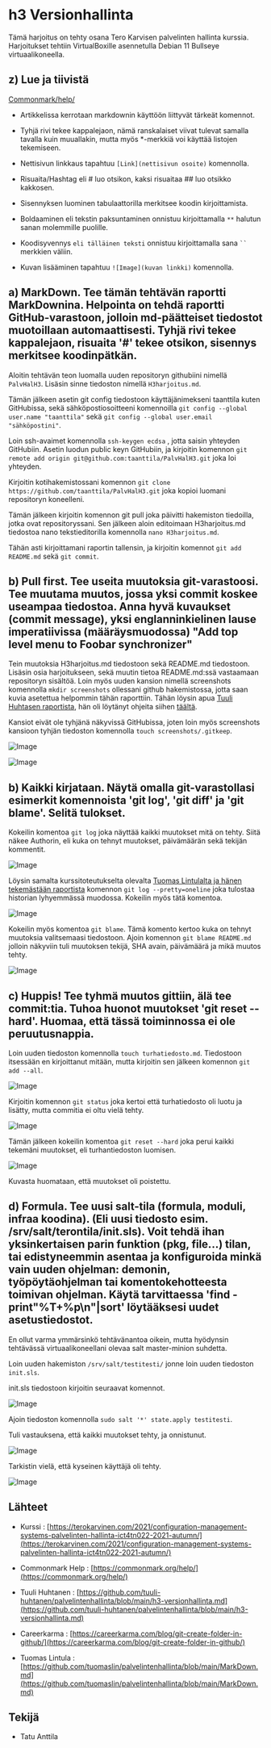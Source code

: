 # h3 Versionhallinta

Tämä harjoitus on tehty osana Tero Karvisen palvelinten hallinta kurssia. Harjoitukset tehtiin VirtualBoxille asennetulla Debian 11 Bullseye virtuaalikoneella.

## z) Lue ja tiivistä

[Commonmark/help/](https://commonmark.org/help/)

- Artikkelissa kerrotaan markdownin käyttöön liittyvät tärkeät komennot.

- Tyhjä rivi tekee kappalejaon, nämä ranskalaiset viivat tulevat samalla tavalla kuin muuallakin, mutta myös *-merkkiä voi käyttää listojen tekemiseen.

- Nettisivun linkkaus tapahtuu 	`[Link](nettisivun osoite)` komennolla.

- Risuaita/Hashtag eli # luo otsikon, kaksi risuaitaa ## luo otsikko kakkosen.

- Sisennyksen luominen tabulaattorilla merkitsee koodin kirjoittamista.

- Boldaaminen eli tekstin paksuntaminen onnistuu kirjoittamalla `**` halutun sanan molemmille puolille.

- Koodisyvennys `eli tälläinen teksti` onnistuu kirjoittamalla sana ` `` ` merkkien väliin.

- Kuvan lisääminen tapahtuu `![Image](kuvan linkki)` komennolla.

## a) MarkDown. Tee tämän tehtävän raportti MarkDownina. Helpointa on tehdä raportti GitHub-varastoon, jolloin md-päätteiset tiedostot muotoillaan automaattisesti. Tyhjä rivi tekee kappalejaon, risuaita '#' tekee otsikon, sisennys merkitsee koodinpätkän.

Aloitin tehtävän teon luomalla uuden repositoryn githubiini nimellä `PalvHalH3`. Lisäsin sinne tiedoston nimellä `H3harjoitus.md`.

Tämän jälkeen asetin git config tiedostoon käyttäjänimekseni taanttila kuten GitHubissa, sekä sähköpostiosoitteeni komennoilla `git config --global user.name "taanttila"` sekä `git config --global user.email "sähköpostini"`.

Loin ssh-avaimet komennolla `ssh-keygen ecdsa` , jotta saisin yhteyden GitHubiin. Asetin luodun public keyn GitHubiin, ja kirjoitin komennon `git remote add origin git@github.com:taanttila/PalvHalH3.git` joka loi yhteyden.

Kirjoitin kotihakemistossani komennon `git clone https://github.com/taanttila/PalvHalH3.git` joka kopioi luomani repositoryn koneelleni.

Tämän jälkeen kirjoitin komennon git pull joka päivitti hakemiston tiedoilla, jotka ovat repositoryssani. Sen jälkeen aloin editoimaan H3harjoitus.md tiedostoa nano tekstieditorilla komennolla `nano H3harjoitus.md`.

Tähän asti kirjoittamani raportin tallensin, ja kirjoitin komennot `git add README.md` sekä `git commit`.

## b) Pull first. Tee useita muutoksia git-varastoosi. Tee muutama muutos, jossa yksi commit koskee useampaa tiedostoa. Anna hyvä kuvaukset (commit message), yksi englanninkielinen lause imperatiivissa (määräysmuodossa) "Add top level menu to Foobar synchronizer"

Tein muutoksia H3harjoitus.md tiedostoon sekä README.md tiedostoon. Lisäsin osia harjoitukseen, sekä muutin tietoa README.md:ssä vastaamaan repositoryn sisältöä. Loin myös uuden kansion nimellä screenshots komennolla `mkdir screenshots` ollessani github hakemistossa, jotta saan kuvia asetettua helpommin tähän raporttiin. Tähän löysin apua [Tuuli Huhtasen raportista](https://github.com/tuuli-huhtanen/palvelintenhallinta/blob/main/h3-versionhallinta.md), hän oli löytänyt ohjeita siihen [täältä](https://careerkarma.com/blog/git-create-folder-in-github/).

Kansiot eivät ole tyhjänä näkyvissä GitHubissa, joten loin myös screenshots kansioon tyhjän tiedoston komennolla `touch screenshots/.gitkeep`.

![Image](https://raw.githubusercontent.com/taanttila/palvelintenhallinta/main/screenshots/gitadd.PNG)

![Image](https://raw.githubusercontent.com/taanttila/palvelintenhallinta/main/screenshots/gitcommit.PNG)

## b) Kaikki kirjataan. Näytä omalla git-varastollasi esimerkit komennoista 'git log', 'git diff' ja 'git blame'. Selitä tulokset.

Kokeilin komentoa `git log` joka näyttää kaikki muutokset mitä on tehty. Siitä näkee Authorin, eli kuka on tehnyt muutokset, päivämäärän sekä tekijän kommentit.

![Image](https://raw.githubusercontent.com/taanttila/palvelintenhallinta/main/screenshots/gitlog.PNG)

Löysin samalta kurssitoteutukselta olevalta [Tuomas Lintulalta ja hänen tekemästään raportista](https://github.com/tuomaslin/palvelintenhallinta/blob/main/MarkDown.md) komennon `git log --pretty=oneline` joka tulostaa historian lyhyemmässä muodossa. Kokeilin myös tätä komentoa.

![Image](https://raw.githubusercontent.com/taanttila/palvelintenhallinta/main/screenshots/gitlogpretty.PNG)

Kokeilin myös komentoa `git blame`. Tämä komento kertoo kuka on tehnyt muutoksia valitsemaasi tiedostoon. Ajoin komennon `git blame README.md` jolloin näkyviin tuli muutoksen tekijä, SHA avain, päivämäärä ja mikä muutos tehty.

![Image](https://raw.githubusercontent.com/taanttila/palvelintenhallinta/main/screenshots/gitblame.PNG)

## c) Huppis! Tee tyhmä muutos gittiin, älä tee commit:tia. Tuhoa huonot muutokset 'git reset --hard'. Huomaa, että tässä toiminnossa ei ole peruutusnappia.

Loin uuden tiedoston komennolla `touch turhatiedosto.md`. Tiedostoon itsessään en kirjoittanut mitään, mutta kirjoitin sen jälkeen komennon `git add --all`.

![Image](https://raw.githubusercontent.com/taanttila/palvelintenhallinta/main/screenshots/touchturha.PNG)

Kirjoitin komennon `git status` joka kertoi että turhatiedosto oli luotu ja lisätty, mutta commitia ei oltu vielä tehty. 

![Image](https://raw.githubusercontent.com/taanttila/palvelintenhallinta/main/screenshots/gitaddturha.PNG)

Tämän jälkeen kokeilin komentoa `git reset --hard` joka perui kaikki tekemäni muutokset, eli turhantiedoston luomisen.

![Image](https://raw.githubusercontent.com/taanttila/palvelintenhallinta/main/screenshots/gitreset.PNG)

Kuvasta huomataan, että muutokset oli poistettu.

## d) Formula. Tee uusi salt-tila (formula, moduli, infraa koodina). (Eli uusi tiedosto esim. /srv/salt/terontila/init.sls). Voit tehdä ihan yksinkertaisen parin funktion (pkg, file...) tilan, tai edistyneemmin asentaa ja konfiguroida minkä vain uuden ohjelman: demonin, työpöytäohjelman tai komentokehotteesta toimivan ohjelman. Käytä tarvittaessa 'find -print"%T+%p\n"|sort' löytääksesi uudet asetustiedostot.

En ollut varma ymmärsinkö tehtävänantoa oikein, mutta hyödynsin tehtävässä virtuaalikoneellani olevaa salt master-minion suhdetta. 

Loin uuden hakemiston `/srv/salt/testitesti/` jonne loin uuden tiedoston `init.sls`.

init.sls tiedostoon kirjoitin seuraavat komennot.

![Image](https://raw.githubusercontent.com/taanttila/palvelintenhallinta/main/screenshots/testitesti.PNG)

Ajoin tiedoston komennolla `sudo salt '*' state.apply testitesti`. 

Tuli vastauksena, että kaikki muutokset tehty, ja onnistunut.

![Image](https://raw.githubusercontent.com/taanttila/palvelintenhallinta/main/screenshots/testitoimi.PNG)

Tarkistin vielä, että kyseinen käyttäjä oli tehty.

![Image](https://raw.githubusercontent.com/taanttila/palvelintenhallinta/main/screenshots/kayttis.PNG)

## Lähteet

- Kurssi : [https://terokarvinen.com/2021/configuration-management-systems-palvelinten-hallinta-ict4tn022-2021-autumn/](https://terokarvinen.com/2021/configuration-management-systems-palvelinten-hallinta-ict4tn022-2021-autumn/)

- Commonmark Help : [https://commonmark.org/help/](https://commonmark.org/help/)

- Tuuli Huhtanen : [https://github.com/tuuli-huhtanen/palvelintenhallinta/blob/main/h3-versionhallinta.md](https://github.com/tuuli-huhtanen/palvelintenhallinta/blob/main/h3-versionhallinta.md)

- Careerkarma : [https://careerkarma.com/blog/git-create-folder-in-github/](https://careerkarma.com/blog/git-create-folder-in-github/)

- Tuomas Lintula : [https://github.com/tuomaslin/palvelintenhallinta/blob/main/MarkDown.md](https://github.com/tuomaslin/palvelintenhallinta/blob/main/MarkDown.md)

## Tekijä
 - Tatu Anttila
